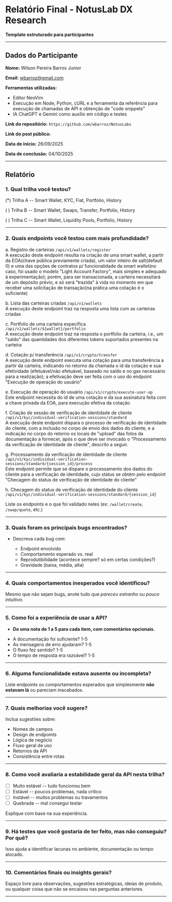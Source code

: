 # Relatório Final - NotusLab DX Research

**Template estruturado para participantes**

---

## Dados do Participante

**Nome:** Wilson Pereira Barros Junior

**Email:** wbarroz@gmail.com

**Ferramentas utilizadas:**
- Editor NeoVim
- Execução em Node, Python, cURL e a ferramenta da referência para execução de chamadas de API e obtenção de "code snippets"
- IA ChatGPT e Gemini como auxílio em código e testes 

**Link do repositório:**
`https://github.com/wbarroz/NotusLabs`

**Link do post público:**


**Data de iní­cio:** 26/09/2025

**Data de conclusão:** 04/10/2025

---

## Relatório

### **1. Qual trilha você testou?**

(*) Trilha A -- Smart Wallet, KYC, Fiat, Portfolio, History

( ) Trilha B -- Smart Wallet, Swaps, Transfer, Portfolio, History

( ) Trilha C -- Smart Wallet, Liquidity Pools, Portfolio, History

---

### **2. Quais endpoints você testou com mais profundidade?**

a. Registro de carteiras
`/api/v1/wallets/register`  
A execução deste endpoint resulta na criação de uma smart wallet, a partir da EOA(chave pública previamente criada), um valor inteiro de salt(default 0) e uma das opções de contratos p/ funcionalidade da smart wallet(no caso, foi usado o modelo "Light Account Factory", mais simples e adequado à experimentação); porém, para ser transacionada, a carteira necessitará de um depósito prévio, e só será "trazida" à vida no momento em que receber uma solicitação de transação(na prática uma cotação é o suficiente)

b. Lista das carteiras criadas
`/api/v1/wallets`  
A execução deste endpoint traz na resposta uma lista com as carteiras criadas

c. Portfolio de uma carteira específica
`/api/v1/wallets/${wallet}/portfolio`  
A execução deste endpoint traz na resposta o portfolio da carteira, i.e., um "saldo" das quantidades dos diferentes tokens suportados presentes na carteira

d. Cotação p/ transferência
`/api/v1/crypto/transfer`  
A execução deste endpoint executa uma cotação para uma transferência a partir da carteira, indicando no retorno da chamada o id da cotação e sua efetividade (efetuável/não efetuável, baseado no saldo e no gas necessário para a realização); a efetivação deve ser feita com o uso do endpoint "Execução de operação do usuário"

e. Execução de operação do usuário
`/api/v1/crypto/execute-user-op`  
Este endpoint necessita do id de uma cotação e da sua assinatura feita com a chave privada da EOA, para execução efetiva da cotação

f. Criação de sessão de verificação de identidade de cliente
`/api/v1/kyc/individual-verification-sessions/standard`  
A execução deste endpoint dispara o processo de verificação de identidade do cliente, com a inclusão no corpo de envio dos dados do cliente, e a indicação no corpo do retorno os locais de "upload" das fotos da documentação a fornecer, após o que deve ser invocado o "Processamento da verificação de identidade de cliente", descrito a seguir.

g. Processamento da verificação de identidade de cliente
`/api/v1/kyc/individual-verification-sessions/standard/{session_id}/process`  
Este endpoint permite que se dispare o processamento dos dados do cliente para a verificação de identidade, cujo status se obtém pelo endpoint "Checagem do status de verificação de identidade do cliente"

h. Checagem do status de verificação de identidade do cliente
`/api/v1/kyc/individual-verification-sessions/standard/{session_id}`  

Liste os endpoints e o que foi validado neles (ex: `/wallet/create`, `/swap/quote`, etc.)

---

### **3. Quais foram os principais bugs encontrados?**

* Descreva cada bug com:

  * Endpoint envolvido
  * Comportamento esperado vs. real
  * Reprodutibilidade (acontece sempre? só em certas condições?)
  * Gravidade (baixa, média, alta)

---

### **4. Quais comportamentos inesperados você identificou?**

Mesmo que não sejam bugs, anote tudo que *pareceu estranho* ou *pouco intuitivo*.

---

### **5. Como foi a experiência de usar a API?**

- **De uma nota de 1 a 5 para cada item, com comentários opcionais.**

* A documentação foi suficiente? 1-5
* As mensagens de erro ajudaram? 1-5
* O fluxo fez sentido? 1-5
* O tempo de resposta era razoável? 1-5


---

### **6. Alguma funcionalidade estava ausente ou incompleta?**

Liste endpoints ou comportamentos esperados que simplesmente **não estavam lá** ou pareciam inacabados.

---

### **7. Quais melhorias você sugere?**

Inclua sugestões sobre:

* Nomes de campos
* Design de endpoints
* Lógica de negócio
* Fluxo geral de uso
* Retornos da API
* Consistência entre rotas

---

### **8. Como você avaliaria a estabilidade geral da API nesta trilha?**

* [ ] Muito estável -- tudo funcionou bem
* [ ] Estável -- poucos problemas, nada crí­tico
* [ ] Instável -- muitos problemas ou travamentos
* [ ] Quebrada -- mal consegui testar

Explique com base na sua experiência.

---

### **9. Há testes que você gostaria de ter feito, mas não conseguiu? Por quê?**

Isso ajuda a identificar lacunas no ambiente, documentação ou tempo alocado.

---

### **10. Comentários finais ou insights gerais?**

Espaço livre para observações, sugestões estratégicas, ideias de produto, ou qualquer coisa que não se encaixou nas perguntas anteriores.

---
